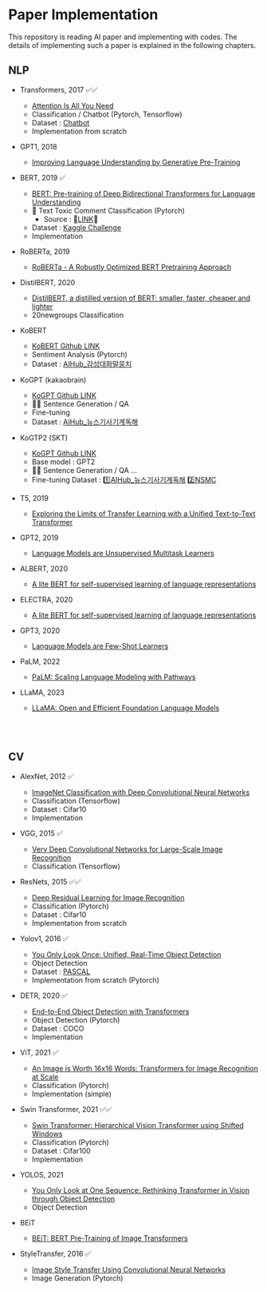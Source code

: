 # Paper Implementation

This repository is reading AI paper and implementing with codes. The details of implementing such a paper is explained in the following chapters.


## NLP

- Transformers, 2017 ✅✅
  - [Attention Is All You Need](https://arxiv.org/pdf/1706.03762.pdf)
  - Classification / Chatbot (Pytorch, Tensorflow)
  - Dataset : [Chatbot](https://github.com/haven-jeon/Chatbot_data)
  - Implementation from scratch

- GPT1, 2018
  - [Improving Language Understanding by Generative Pre-Training](https://cdn.openai.com/research-covers/language-unsupervised/language_understanding_paper.pdf)


- BERT, 2019 ✅
  - [BERT: Pre-training of Deep Bidirectional Transformers for Language Understanding](https://arxiv.org/pdf/1810.04805.pdf)
  -  💪 Text Toxic Comment Classification (Pytorch)
     -  Source : 🧷[LINK](https://www.youtube.com/watch?v=drdOS0QX2p4&ab_channel=AbhishekThakur)🧷
  -  Dataset : [Kaggle Challenge](https://www.kaggle.com/c/jigsaw-toxic-comment-classification-challenge)
  -  Implementation 

- RoBERTa, 2019
  - [RoBERTa - A Robustly Optimized BERT Pretraining Approach](https://arxiv.org/pdf/1907.11692.pdf)

- DistilBERT, 2020
  - [DistilBERT, a distilled version of BERT: smaller, faster, cheaper and lighter](https://arxiv.org/pdf/1910.01108.pdf)
  - 20newgroups Classification


- KoBERT
  - [KoBERT Github LINK](https://github.com/SKTBrain/KoBERT)
  - Sentiment Analysis (Pytorch)
  - Dataset : [AIHub_감성대화말뭉치](https://aihub.or.kr/aihubdata/data/view.do?currMenu=115&topMenu=100&aihubDataSe=realm&dataSetSn=86)


- KoGPT (kakaobrain) 
  - [KoGPT Github LINK](https://github.com/kakaobrain/kogpt)
  - 🐱‍👤 Sentence Generation / QA
  - Fine-tuning 
  - Dataset : [AIHub_뉴스기사기계독해](https://aihub.or.kr/aihubdata/data/view.do?currMenu=115&topMenu=100&aihubDataSe=realm&dataSetSn=577)


- KoGTP2 (SKT)
  - [KoGPT Github LINK](https://github.com/SKT-AI/KoGPT2)
  - Base model : GPT2
  - 🐱‍👤 Sentence Generation / QA ...
  - Fine-tuning Dataset : 1️⃣[AIHub_뉴스기사기계독해](https://aihub.or.kr/aihubdata/data/view.do?currMenu=115&topMenu=100&aihubDataSe=realm&dataSetSn=577) 2️⃣[NSMC](https://github.com/e9t/nsmc)


- T5, 2019
  - [Exploring the Limits of Transfer Learning with a Unified Text-to-Text Transformer](https://arxiv.org/pdf/1910.10683.pdf)


- GPT2, 2019
  - [Language Models are Unsupervised Multitask Learners](https://d4mucfpksywv.cloudfront.net/better-language-models/language_models_are_unsupervised_multitask_learners.pdf)


- ALBERT, 2020
  - [A lite BERT for self-supervised learning of language representations](https://arxiv.org/pdf/1909.11942.pdf)


- ELECTRA, 2020
  - [A lite BERT for self-supervised learning of language representations](https://arxiv.org/pdf/2003.10555.pdf)


- GPT3, 2020
  - [Language Models are Few-Shot Learners](https://arxiv.org/pdf/2005.14165.pdf)


- PaLM, 2022
  - [PaLM: Scaling Language Modeling with Pathways](https://arxiv.org/pdf/2204.02311.pdf)


- LLaMA, 2023
  - [LLaMA: Open and Efficient Foundation Language Models](https://arxiv.org/pdf/2302.13971)



<br></br>

## CV

- AlexNet, 2012 ✅
  - [ImageNet Classification with Deep Convolutional Neural Networks](https://proceedings.neurips.cc/paper_files/paper/2012/file/c399862d3b9d6b76c8436e924a68c45b-Paper.pdf)
  - Classification (Tensorflow)
  - Dataset : Cifar10
  - Implementation

- VGG, 2015 ✅
  - [Very Deep Convolutional Networks for Large-Scale Image Recognition](https://arxiv.org/pdf/1409.1556.pdf)
  - Classification (Tensorflow)

- ResNets, 2015 ✅✅
  - [Deep Residual Learning for Image Recognition](https://arxiv.org/pdf/1512.03385.pdf)
  - Classification (Pytorch)
  - Dataset : Cifar10
  - Implementation from scratch

- Yolov1, 2016 ✅
  - [You Only Look Once: Unified, Real-Time Object Detection](https://arxiv.org/pdf/1506.02640.pdf)
  - Object Detection 
  - Dataset : [PASCAL](http://host.robots.ox.ac.uk/pascal/VOC/)
  - Implementation from scratch (Pytorch)

- DETR, 2020 ✅
  - [End-to-End Object Detection with Transformers](https://arxiv.org/pdf/2005.12872.pdf)
  - Object Detection (Pytorch)
  - Dataset : COCO
  - Implementation

- ViT, 2021 ✅
  - [An Image is Worth 16x16 Words: Transformers for Image Recognition at Scale](https://arxiv.org/pdf/2010.11929)
  - Classification (Pytorch)
  - Implementation (simple)

- Swin Transformer, 2021 ✅✅
  - [Swin Transformer: Hierarchical Vision Transformer using Shifted Windows](https://arxiv.org/pdf/2103.14030.pdf)
  - Classification (Pytorch)
  - Dataset : Cifar100
  - Implementation

- YOLOS, 2021 
  - [You Only Look at One Sequence: Rethinking Transformer in Vision through Object Detection](https://arxiv.org/pdf/2106.00666.pdf)
  - Object Detection

- BEiT
  - [BEiT: BERT Pre-Training of Image Transformers](https://arxiv.org/pdf/2106.08254.pdf)











- StyleTransfer, 2016 ✅
  - [Image Style Transfer Using Convolutional Neural Networks](https://www.cv-foundation.org/openaccess/content_cvpr_2016/papers/Gatys_Image_Style_Transfer_CVPR_2016_paper.pdf)
  - Image Generation (Pytorch)